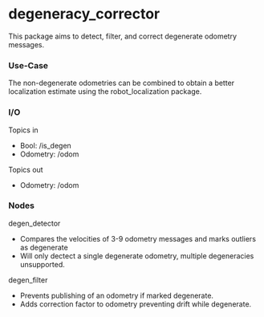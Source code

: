 # degeneracy_corrector

This package aims to detect, filter, and correct degenerate odometry messages.

### Use-Case
The non-degenerate odometries can be combined to obtain a better localization
estimate using the robot_localization package.

### I/O
Topics in

  * Bool:     /is_degen
  * Odometry: /odom

Topics out

  * Odometry: /odom

### Nodes
degen_detector

  * Compares the velocities of 3-9 odometry messages and marks outliers as degenerate
  * Will only dectect a single degenerate odometry, multiple degeneracies unsupported.
  
degen_filter

  * Prevents publishing of an odometry if marked degenerate.
  * Adds correction factor to odometry preventing drift while degenerate. 
